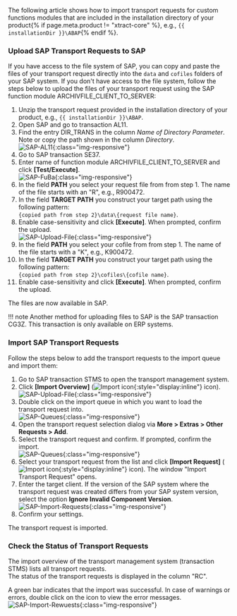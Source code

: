 
The following article shows how to import transport requests for custom functions modules that are included in the installation directory of your product{% if page.meta.product != "xtract-core" %}, e.g., `{{ installationDir }}\ABAP`{% endif %}.

<!---
### Upload SAP Transport Requests to SAP Via Transactions

If you have access to the file system of SAP, you can copy and paste the files of your transport request directly into the `data` and `cofiles` folders of your SAP system. <br>
If you don't have access to the file system, follow the steps below to upload the files of your transport request using SAP transactions:

1. Unzip the transport request provided in the installation directory of your product, e.g., `C:\Program Files\[XtractProduct]\ABAP`.
2. Open SAP and go to transaction AL11.
3. Find the entry DIR_TRANS in the column *Name of Directory Parameter*.
Note or copy the path shown in the column *Directory*.<br>
![SAP-AL11](/img/contents/sap-al11.png){:class="img-responsive"}
4. Go to SAP transaction CG3Z. The window "Upload File: Parameters" opens.
5. In the field **Source file on front end** you select your request file from from step 1. The name of the file starts with an "R", e.g., R900472.
6. In the field **Target file on application server** you construct your target path using the following pattern: `{copied path from step 2}\data\{request file name}`.<br>
![SAP-Upload-File](/img/contents/sap-upload-files.png){:class="img-responsive"}
7. Click **[Upload]** (![Import icon](/img/contents/icons/upload.png){:style="display:inline"} icon). When prompted, confirm the upload. A confirmation message about the successful upload is displayed at the bottom of the window.
8. In the field **Source file on front end** you select your cofile from from step 1. The name of the file starts with a "K", e.g., K900472.
9. In the field **Target file on application server** you construct your target path using the following pattern: `{copied path from step 2}\cofiles\{cofile name}`.<br>
![SAP-Upload-File](/img/contents/sap-upload-files2.png){:class="img-responsive"}
10. Click **[Upload]** (![Import icon](/img/contents/icons/upload.png){:style="display:inline"} icon). When prompted, confirm the upload. 

If the upload was successful, a confirmation message is displayed at the bottom of the SAP window.<br>
The files are now available in SAP.

-->

### Upload SAP Transport Requests to SAP

If you have access to the file system of SAP, you can copy and paste the files of your transport request directly into the `data` and `cofiles` folders of your SAP system.
If you don't have access to the file system, follow the steps below to upload the files of your transport request using the SAP function module ARCHIVFILE_CLIENT_TO_SERVER:

1. Unzip the transport request provided in the installation directory of your product, e.g., `{{ installationDir }}\ABAP`.
2. Open SAP and go to transaction AL11.
3. Find the entry DIR_TRANS in the column *Name of Directory Parameter*.
Note or copy the path shown in the column *Directory*.<br>
![SAP-AL11](../assets/images/articles/sap/sap-al11.png){:class="img-responsive"}
4. Go to SAP transaction SE37.
5. Enter name of function module ARCHIVFILE_CLIENT_TO_SERVER and click **[Test/Execute]**.<br>
![SAP-FuBa](../assets/images/articles/sap/sap-fuba.png){:class="img-responsive"} 
6. In the field **PATH** you select your request file from from step 1. The name of the file starts with an "R", e.g., R900472.
7. In the field **TARGET PATH** you construct your target path using the following pattern: <br>`{copied path from step 2}\data\{request file name}`.<br>
8. Enable case-sensitivity and click **[Execute]**. When prompted, confirm the upload. <br>
![SAP-Upload-File](../assets/images/articles/sap/sap-fuba-upload.png){:class="img-responsive"}
9. In the field **PATH** you select your cofile from from step 1. The name of the file starts with a "K", e.g., K900472.
10. In the field **TARGET PATH** you construct your target path using the following pattern: <br>`{copied path from step 2}\cofiles\{cofile name}`.<br>
11. Enable case-sensitivity and click **[Execute]**. When prompted, confirm the upload. 

The files are now available in SAP.

!!! note 
	Another method for uploading files to SAP is the SAP transaction CG3Z. This transaction is only available on ERP systems. 

### Import SAP Transport Requests

Follow the steps below to add the transport requests to the import queue and import them:

1. Go to SAP transaction STMS to open the transport management system.
2. Click **[Import Overview]** (![Import icon](../assets/images/articles/sap/sap-imports.png){:style="display:inline"} icon).<br>
![SAP-Upload-File](../assets/images/articles/sap/sap-transport-management-system.png){:class="img-responsive"}
3. Double click on the import queue in which you want to load the transport request into.<br>
![SAP-Queues](../assets/images/articles/sap/sap-import-queues.png){:class="img-responsive"}
4. Open the transport request selection dialog via **More > Extras > Other Requests > Add**.
5. Select the transport request and confirm. If prompted, confirm the import.<br>
![SAP-Queues](../assets/images/articles/sap/sap-import-queue.png){:class="img-responsive"}
6. Select your transport request from the list and click **[Import Request]** (![Import icon](../assets/images/articles/sap/sap-import-requests.png){:style="display:inline"} icon). The window "Import Transport Request" opens.
7. Enter the target client. 
If the version of the SAP system where the transport request was created differs from your SAP system version, select the option **Ignore Invalid Component Version**.<br>
![SAP-Import-Requests](../assets/images/articles/sap/sap-import-transport-request.png){:class="img-responsive"}
8. Confirm your settings. 

The transport request is imported.

### Check the Status of Transport Requests

The import overview of the transport management system (transaction STMS) lists all transport requests.<br>
The status of the transport requests is displayed in the column "RC".

A green bar indicates that the import was successful.
In case of warnings or errors, double click on the icon to view the error messages.<br>
![SAP-Import-Rewuests](../assets/images/articles/sap/sap-check-transport-requests.png){:class="img-responsive"}

<!---
### Add Transport Request to the Import Queue
1. Unzip and copy the file R900141.ECC into the data folder and the file K900141.ECC into the co-files folder of our SAP System, e.g., `\\SAPServer\c$\usr\sap\trans\`
Note that the last 3 digits of the transport numbers may be different in recent versions.<br>
Alternative: Use the transaction code CG3Z to upload the files to SAP. Use the transaction AL11 to check if the files are in the correct directory.
2. Start the transaction STMS and click on ![STMSIcon03](../assets/images/articles/sap/STMSIcon03.png){:class="img-responsive" style="display:inline"}<br>
![STMS](../assets/images/articles/sap/STMS.png){:class="img-responsive"}
3. In the next screen we see the import queues in our SAP domain. Doubleclick on our system EC5 to see the details of the import queue. <br>
![STMS02](../assets/images/articles/sap/STMS02.png){:class="img-responsive"}
4. In the import queue screen click on **Extras -> Other Requests -> Add** to continue the procedure.<br>
![STMS03](../assets/images/articles/sap/STMS03.png){:class="img-responsive"}
5. Click  ![STMSIcon02](../assets/images/articles/sap/STMSIcon02.png){:class="img-responsive" style="display:inline"}.<br>
![STMS04](../assets/images/articles/sap/STMS04.png){:class="img-responsive"}
6. Select the transport request you copied in step 1.<br>
![STMS05](../assets/images/articles/sap/STMS05.png){:class="img-responsive"}
7. Confirm the request and the attachment to the import queue.<br>
![STMS06](../assets/images/articles/sap/STMS06.png){:class="img-responsive" style="display:inline"}
![STMS07](../assets/images/articles/sap/STMS07.png){:class="img-responsive" style="display:inline"}
8. Back in the import queue click on ![STMSIcon01](../assets/images/articles/sap/STMSIcon01.png){:class="img-responsive" style="display:inline"}<br>
![STMS08](../assets/images/articles/sap/STMS08.png){:class="img-responsive"}
9. Confirm the next screen.<br>
![STMS09](../assets/images/articles/sap/STMS09.png){:class="img-responsive"}
10. Click **[Yes]** to start the import.<br>
![STMS10](../assets/images/articles/sap/STMS10.png){:class="img-responsive"}

The checkmark ![STMSIcon04](../assets/images/articles/sap/STMSIcon04.png){:class="img-responsive" style="display:inline"} shows that the import finished successfully.<br>
![STMS11](../assets/images/articles/sap/STMS11.png){:class="img-responsive"}
your comment goes here
-->
